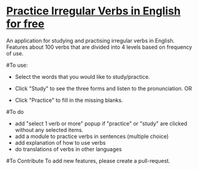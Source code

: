 # [Practice Irregular Verbs in English for free](https://margareti.github.io/irregular-verbs/)

An application for studying and practising irregular verbs in English.
Features about 100 verbs that are divided into 4 levels based on frequency of use.


#To use:
- Select the words that you would like to study/practice.

- Click "Study" to see the three forms and listen to the pronunciation. 
  OR
- Click "Practice" to fill in the missing blanks. 

#To do
- add "select 1 verb or more" popup if "practice" or "study" are clicked without any selected items.
- add a module to practice verbs in sentences (multiple choice)
- add explanation of how to use verbs
- do translations of verbs in other languages


#To Contribute
To add new features, please create a pull-request.

